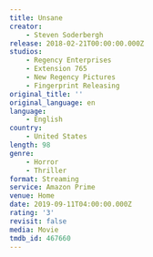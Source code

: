 ```yaml
---
title: Unsane
creator:
    - Steven Soderbergh
release: 2018-02-21T00:00:00.000Z
studios:
    - Regency Enterprises
    - Extension 765
    - New Regency Pictures
    - Fingerprint Releasing
original_title: ''
original_language: en
language:
    - English
country:
    - United States
length: 98
genre:
    - Horror
    - Thriller
format: Streaming
service: Amazon Prime
venue: Home
date: 2019-09-11T04:00:00.000Z
rating: '3'
revisit: false
media: Movie
tmdb_id: 467660
---
```



